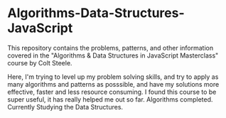 # Algorithms-Data-Structures-JavaScript
This repository contains the problems, patterns, and other information covered in the "Algorithms & Data Structures in JavaScript Masterclass" course by Colt Steele.

Here, I'm trying to level up my problem solving skills, and try to apply as many algorithms and patterns as posssible,
and have my solutions more effective, faster and less resource consuming. I found this course to be super useful, it has 
really helped me out so far. 
Algorithms completed. 
Currently Studying the Data Structures.

